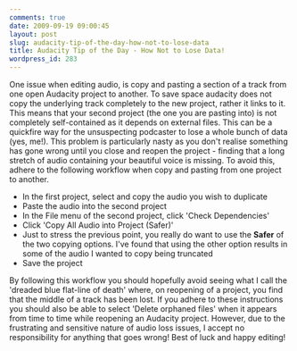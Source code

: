 ```yaml
---
comments: true
date: 2009-09-19 09:00:45
layout: post
slug: audacity-tip-of-the-day-how-not-to-lose-data
title: Audacity Tip of the Day - How Not to Lose Data!
wordpress_id: 283
---
```


One issue when editing audio, is copy and pasting a section of a track from one open Audacity project to another. To save space audacity does not copy the underlying track completely to the new project, rather it links to it. This means that your second project (the one you are pasting into) is not completely self-contained as it depends on external files. This can be a quickfire way for the unsuspecting podcaster to lose a whole bunch of data (yes, me!). This problem is particularly nasty as you don't realise something has gone wrong until you close and reopen the project - finding that a long stretch of audio containing your beautiful voice is missing. To avoid this, adhere to the following workflow when copy and pasting from one project to another.

* In the first project, select and copy the audio you wish to duplicate
* Paste the audio into the second project
* In the File menu of the second project, click 'Check Dependencies'
* Click 'Copy All Audio into Project (Safer)'
* Just to stress the previous point, you really do want to use the **Safer** of the two copying options. I've found that using the other option results in some of the audio I wanted to copy being truncated
* Save the project

By following this workflow you should hopefully avoid seeing what I call the 'dreaded blue flat-line of death' where, on reopening of a project, you find that the middle of a track has been lost. If you adhere to these instructions you should also be able to select 'Delete orphaned files' when it appears from time to time while reopening an Audacity project. However, due to the frustrating and sensitive nature of audio loss issues, I accept no responsibility for anything that goes wrong! Best of luck and happy editing!
